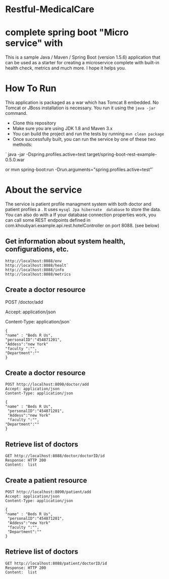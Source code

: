 # Restful-MedicalCare
# complete spring boot "Micro service" with
This is a sample Java / Maven / Spring Boot (version 1.5.6) application that can be used as a starter for creating a microservice complete with built-in health check, metrics and much more. I hope it helps you.
# How To Run 
This application is packaged as a war which has Tomcat 8 embedded. No Tomcat or JBoss 
installation is necessary. You run it using the `java -jar` command.

   - Clone this repository
   - Make sure you are using JDK 1.8 and Maven 3.x
   - You can build the project and run the tests by running `mvn clean package`
   - Once successfully built, you can run the service by one of these two methods:

   `        java -jar -Dspring.profiles.active=test target/spring-boot-rest-example-0.5.0.war

or
        mvn spring-boot:run -Drun.arguments="spring.profiles.active=test"`     


# About the service 
The service is patient profile managment system with both doctor and patient  profiles  a . It uses `mysql Jpa hibernate  database`  to store the data. You can also do with a  If your database connection properties work, you can call some REST endpoints defined in com.khoubyari.example.api.rest.hotelController on port 8088. (see below)



## Get information about system health, configurations, etc.
```
http://localhost:8088/env
http://localhost:8088/healt`
http://localhost:8088/info
http://localhost:8088/metrics
```


## Create a doctor resource

POST /doctor/add

Accept: application/json

Content-Type: application/json`
```
{
"name" : "Beds R Us",
"personalID":"454871201",
"Addess":"new York"
"faculty ":"",
"Department":""
}
```

## Create a doctor resource
```
POST http://localhost:8090/doctor/add
Accept: application/json
Content-Type: application/json
```



```
{
"name" : "Beds R Us",
 "personalID":"454871201",
 "Addess":"new York"
 "faculty ":"",
"Department":""
}
```

## Retrieve list of doctors 
```
GET http://localhost:8088/doctor/doctorID/id
Response: HTTP 200
Content:  list
```
 

## Create a patient  resource
```
POST http://localhost:8090/patient/add
Accept: application/json
Content-Type: application/json

```
```
{
"name" : "Beds R Us",
 "personalID":"454871201",
 "Addess":"new York"
 "faculty ":"",
 "Department":""
}
```

## Retrieve list of doctors 
```
GET http://localhost:8088/patient/doctorID/id
Response: HTTP 200
Content:  list 
```


